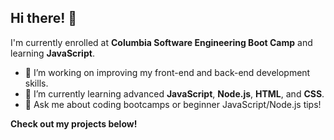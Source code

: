 ## Hi there! 👋  
I'm currently enrolled at **Columbia Software Engineering Boot Camp** and learning **JavaScript**.  

- 🔭 I’m working on improving my front-end and back-end development skills.  
- 🌱 I’m currently learning advanced **JavaScript**, **Node.js**, **HTML**, and **CSS**.  
- 💬 Ask me about coding bootcamps or beginner JavaScript/Node.js tips!  

**Check out my projects below!**  